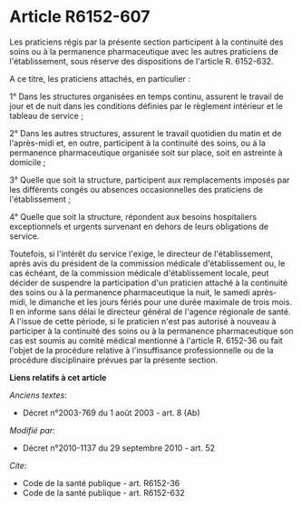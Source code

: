 # Article R6152-607

Les praticiens régis par la présente section participent à la continuité des soins ou à la permanence pharmaceutique avec les
autres praticiens de l'établissement, sous réserve des dispositions de l'article R. 6152-632.

A ce titre, les praticiens attachés, en particulier : 

1° Dans les structures organisées en temps continu, assurent le travail de jour et de nuit dans les conditions définies par
le règlement intérieur et le tableau de service ; 

2° Dans les autres structures, assurent le travail quotidien du matin et de l'après-midi et, en outre, participent à la
continuité des soins, ou à la permanence pharmaceutique organisée soit sur place, soit en astreinte à domicile ; 

3° Quelle que soit la structure, participent aux remplacements imposés par les différents congés ou absences occasionnelles
des praticiens de l'établissement ; 

4° Quelle que soit la structure, répondent aux besoins hospitaliers exceptionnels et urgents survenant en dehors de leurs
obligations de service. 

Toutefois, si l'intérêt du service l'exige, le directeur de l'établissement, après avis du président de la commission
médicale d'établissement ou, le cas échéant, de la commission médicale d'établissement locale, peut décider de suspendre la
participation d'un praticien attaché à la continuité des soins ou à la permanence pharmaceutique la nuit, le samedi après-
midi, le dimanche et les jours fériés pour une durée maximale de trois mois. Il en informe sans délai le directeur général de
l'agence régionale de santé. A l'issue de cette période, si le praticien n'est pas autorisé à nouveau à participer à la
continuité des soins ou à la permanence pharmaceutique son cas est soumis au comité médical mentionné à l'article R. 6152-36
ou fait l'objet de la procédure relative à l'insuffisance professionnelle ou de la procédure disciplinaire prévues par la
présente section.

**Liens relatifs à cet article**

_Anciens textes_:

  - Décret n°2003-769 du 1 août 2003 - art. 8 (Ab)

_Modifié par_:

  - Décret n°2010-1137 du 29 septembre 2010 - art. 52

_Cite_:

  - Code de la santé publique - art. R6152-36
  - Code de la santé publique - art. R6152-632
